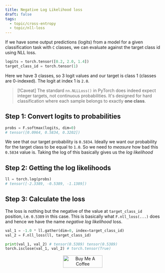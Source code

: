```yaml
---
title: Negative Log Likelihood loss
draft: false
tags:
  - topic/cross-entropy
  - topic/nll-loss
---
```


If we have some output predictions (logits) from a model for a given classification task with `C` classes, we can evaluate against the target class id using NLL loss.
```python
logits = torch.tensor([0.2, 2.0, 1.4])
target_class_id = torch.tensor(1)
```
Here we have 3 classes, so 3 logit values and our target is class 1 (classes are 0-indexed). The logit at index 1 is `2.0`.

> [!Caveat]
> The standard `nn.NLLLoss()` in PyTorch does indeed expect integer targets, not continuous probabilities. It's designed for hard classification where each sample belongs to exactly **one class**.

## Step 1: Convert logits to probabilities
```python
probs = F.softmax(logits, dim=0)
# tensor([0.0964, 0.5834, 0.3202])
```
We see that our target probability is `0.5834`. Ideally we want our probability for the target class to be equal to `1.0`. So we need to *measure* how bad this `0.5834` value is. Taking the log of this basically gives us the *log likelihood*

## Step 2: Getting the log likelihoods
```python
ll = torch.log(probs)
# tensor([-2.3389, -0.5389, -1.1389])
```

## Step 3: Calculate the loss
The loss is nothing but the negative of the value at `target_class_id` position, i.e. `0.5389` in this case. This is basically what `F.nll_loss(...)` does and hence we have the name *negative log likelihood* loss.
```python
val_1 = -1.0 * ll.gather(dim=0, index=target_class_id)
val_2 = F.nll_loss(ll, target_class_id)

print(val_1, val_2) # tensor(0.5389) tensor(0.5389) 
torch.isclose(val_1, val_2) # torch.tensor(True)
```


<div style="text-align: center;">
  <a href="https://www.buymeacoffee.com/ajkdrag" target="_blank"><img src="https://cdn.buymeacoffee.com/buttons/v2/default-red.png" alt="Buy Me A Coffee" style="height: 40px !important;width: 128px !important;"></a>
</div>